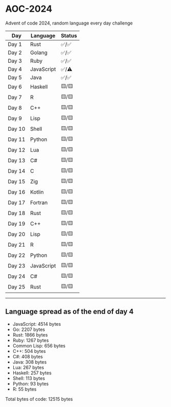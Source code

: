 # AOC-2024
Advent of code 2024, random language every day challenge

| Day  | Language      | Status |
|------|---------------|--------|
| Day 1  | Rust          | ✅/✅   |
| Day 2  | Golang        | ✅/✅   |
| Day 3  | Ruby          | ✅/✅   |
| Day 4  | JavaScript    | ✅/⚠️   |
| Day 5  | Java          | ✅/✅   |
| Day 6  | Haskell       | 🟨/🟨   |
| Day 7  | R             | 🟨/🟨   |
| Day 8  | C++           | 🟨/🟨   |
| Day 9  | Lisp          | 🟨/🟨   |
| Day 10 | Shell         | 🟨/🟨   |
| Day 11 | Python        | 🟨/🟨   |
| Day 12 | Lua           | 🟨/🟨   |
| Day 13 | C#            | 🟨/🟨   |
| Day 14 | C             | 🟨/🟨   |
| Day 15 | Zig           | 🟨/🟨   |
| Day 16 | Kotlin        | 🟨/🟨   |
| Day 17 | Fortran       | 🟨/🟨   |
| Day 18 | Rust          | 🟨/🟨   |
| Day 19 | C++           | 🟨/🟨   |
| Day 20 | Lisp          | 🟨/🟨   |
| Day 21 | R             | 🟨/🟨   |
| Day 22 | Python        | 🟨/🟨   |
| Day 23 | JavaScript    | 🟨/🟨   |
| Day 24 | C#            | 🟨/🟨   |
| Day 25 | Rust          | 🟨/🟨   |

------------------------------------------------

Language spread as of the end of day 4  
----------------------------------------  

- JavaScript: 4514 bytes  
- Go: 2207 bytes  
- Rust: 1866 bytes  
- Ruby: 1267 bytes  
- Common Lisp: 656 bytes  
- C++: 504 bytes  
- C#: 408 bytes  
- Java: 308 bytes  
- Lua: 267 bytes  
- Haskell: 257 bytes  
- Shell: 113 bytes  
- Python: 93 bytes  
- R: 55 bytes
  
Total bytes of code: 12515 bytes  
